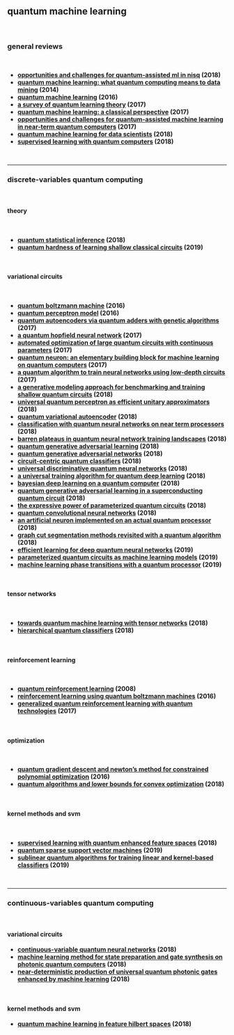 ## quantum machine learning

<br>

### general reviews

<br>

* **[opportunities and challenges for quantum-assisted ml in nisq](https://iopscience.iop.org/article/10.1088/2058-9565/aab859) (2018)** 
* **[quantum machine learning: what quantum computing means to data mining](https://www.researchgate.net/publication/264825604_Quantum_Machine_Learning_What_Quantum_Computing_Means_to_Data_Mining) (2014)**
* **[quantum machine learning](https://arxiv.org/abs/1611.09347v2) (2016)**
* **[a survey of quantum learning theory](https://arxiv.org/abs/1701.06806) (2017)**
* **[quantum machine learning: a classical perspective](https://arxiv.org/abs/1707.08561) (2017)**
* **[opportunities and challenges for quantum-assisted machine learning in near-term quantum computers](https://arxiv.org/abs/1708.09757) (2017)**
* **[quantum machine learning for data scientists](https://arxiv.org/abs/1804.10068) (2018)**
* **[supervised learning with quantum computers](https://www.springer.com/gp/book/9783319964232) (2018)**

<br>

----

### discrete-variables quantum computing

<br>

#### theory

<br>

* **[quantum statistical inference](https://arxiv.org/abs/1812.04877) (2018)**
* **[quantum hardness of learning shallow classical circuits](https://arxiv.org/abs/1903.02840) (2019)**

<br>

#### variational circuits

<br>

* **[quantum boltzmann machine](https://arxiv.org/abs/1601.02036) (2016)**
* **[quantum perceptron model](https://arxiv.org/abs/1602.04799) (2016)**
* **[quantum autoencoders via quantum adders with genetic algorithms](https://arxiv.org/abs/1709.07409) (2017)**
* **[a quantum hopfield neural network](https://arxiv.org/abs/1710.03599) (2017)**
* **[automated optimization of large quantum circuits with continuous parameters](https://arxiv.org/abs/1710.07345) (2017)**
* **[quantum neuron: an elementary building block for machine learning on quantum computers](https://arxiv.org/abs/1711.11240) (2017)**
* **[a quantum algorithm to train neural networks using low-depth circuits](https://arxiv.org/abs/1712.05304) (2017)**
* **[a generative modeling approach for benchmarking and training shallow quantum circuits](https://arxiv.org/abs/1801.07686) (2018)**
* **[universal quantum perceptron as efficient unitary approximators](https://arxiv.org/abs/1801.00934) (2018)**
* **[quantum variational autoencoder](https://arxiv.org/abs/1802.05779) (2018)**
* **[classification with quantum neural networks on near term processors](https://arxiv.org/abs/1802.06002) (2018)**
* **[barren plateaus in quantum neural network training landscapes](https://arxiv.org/abs/1803.11173) (2018)**
* **[quantum generative adversarial learning](https://arxiv.org/abs/1804.09139) (2018)**
* **[quantum generative adversarial networks](https://arxiv.org/abs/1804.08641) (2018)**
* **[circuit-centric quantum classifiers](https://arxiv.org/abs/1804.00633) (2018)**
* **[universal discriminative quantum neural networks](https://arxiv.org/abs/1805.08654) (2018)**
* **[a universal training algorithm for quantum deep learning](https://arxiv.org/abs/1806.09729) (2018)**
* **[bayesian deep learning on a quantum computer](https://arxiv.org/abs/1806.11463) (2018)**
* **[quantum generative adversarial learning in a superconducting quantum circuit](https://arxiv.org/abs/1808.02893) (2018)**
* **[the expressive power of parameterized quantum circuits](https://arxiv.org/abs/1810.11922) (2018)**
* **[quantum convolutional neural networks](https://arxiv.org/abs/1810.03787) (2018)**
* **[an artificial neuron implemented on an actual quantum processor](https://arxiv.org/pdf/1811.02266.pdf) (2018)**
* **[graph cut segmentation methods revisited with a quantum algorithm](https://arxiv.org/abs/1812.03050) (2018)**
* **[efficient learning for deep quantum neural networks](https://arxiv.org/abs/1902.10445) (2019)**
* **[parameterized quantum circuits as machine learning models](https://arxiv.org/abs/1906.07682) (2019)**
* **[machine learning phase transitions with a quantum processor](https://arxiv.org/abs/1906.10155) (2019)**

<br>

#### tensor networks

<br>

* **[towards quantum machine learning with tensor networks](https://arxiv.org/abs/1803.11537) (2018)**
* **[hierarchical quantum classifiers](https://arxiv.org/abs/1804.03680v1) (2018)**

<br>

#### reinforcement learning

<br>

* **[quantum reinforcement learning](https://arxiv.org/abs/0810.3828) (2008)**
* **[reinforcement learning using quantum boltzmann machines](https://arxiv.org/abs/1612.05695) (2016)**
* **[generalized quantum reinforcement learning with quantum technologies](https://arxiv.org/abs/1709.07848) (2017)**

<br>

#### optimization

<br>

* **[quantum gradient descent and newton’s method for constrained polynomial optimization](https://arxiv.org/abs/1612.01789) (2016)**
* **[quantum algorithms and lower bounds for convex optimization](https://arxiv.org/pdf/1809.01731.pdf) (2018)**

<br>

#### kernel methods and svm

<br>

* **[supervised learning with quantum enhanced feature spaces](https://arxiv.org/abs/1804.11326) (2018)**
* **[quantum sparse support vector machines](https://arxiv.org/abs/1902.01879) (2019)**
* **[sublinear quantum algorithms for training linear and kernel-based classifiers](https://arxiv.org/pdf/1904.02276.pdf) (2019)**

<br>

---

### continuous-variables quantum computing

<br>

#### variational circuits

* **[continuous-variable quantum neural networks](https://arxiv.org/abs/1806.06871) (2018)**
* **[machine learning method for state preparation and gate synthesis on photonic quantum computers](https://arxiv.org/abs/1807.10781) (2018)**
* **[near-deterministic production of universal quantum photonic gates enhanced by machine learning](https://arxiv.org/abs/1809.04680) (2018)**

<br>

#### kernel methods and svm

* **[quantum machine learning in feature hilbert spaces](https://arxiv.org/1803.07128) (2018)**
